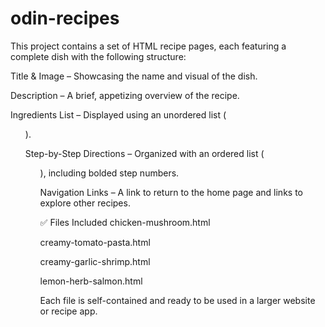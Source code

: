 # odin-recipes
This project contains a set of HTML recipe pages, each featuring a complete dish with the following structure:

Title & Image – Showcasing the name and visual of the dish.

Description – A brief, appetizing overview of the recipe.

Ingredients List – Displayed using an unordered list (<ul>).

Step-by-Step Directions – Organized with an ordered list (<ol>), including bolded step numbers.

Navigation Links – A link to return to the home page and links to explore other recipes.

✅ Files Included
chicken-mushroom.html

creamy-tomato-pasta.html

creamy-garlic-shrimp.html

lemon-herb-salmon.html

Each file is self-contained and ready to be used in a larger website or recipe app.
